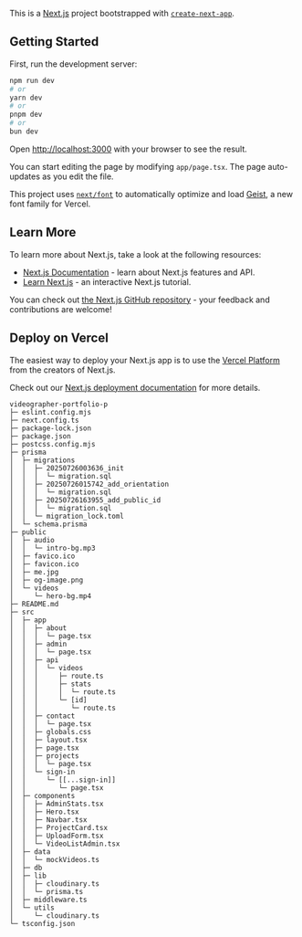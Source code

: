 This is a [Next.js](https://nextjs.org) project bootstrapped with [`create-next-app`](https://nextjs.org/docs/app/api-reference/cli/create-next-app).

## Getting Started

First, run the development server:

```bash
npm run dev
# or
yarn dev
# or
pnpm dev
# or
bun dev
```

Open [http://localhost:3000](http://localhost:3000) with your browser to see the result.

You can start editing the page by modifying `app/page.tsx`. The page auto-updates as you edit the file.

This project uses [`next/font`](https://nextjs.org/docs/app/building-your-application/optimizing/fonts) to automatically optimize and load [Geist](https://vercel.com/font), a new font family for Vercel.

## Learn More

To learn more about Next.js, take a look at the following resources:

- [Next.js Documentation](https://nextjs.org/docs) - learn about Next.js features and API.
- [Learn Next.js](https://nextjs.org/learn) - an interactive Next.js tutorial.

You can check out [the Next.js GitHub repository](https://github.com/vercel/next.js) - your feedback and contributions are welcome!

## Deploy on Vercel

The easiest way to deploy your Next.js app is to use the [Vercel Platform](https://vercel.com/new?utm_medium=default-template&filter=next.js&utm_source=create-next-app&utm_campaign=create-next-app-readme) from the creators of Next.js.

Check out our [Next.js deployment documentation](https://nextjs.org/docs/app/building-your-application/deploying) for more details.

```
videographer-portfolio-p
├─ eslint.config.mjs
├─ next.config.ts
├─ package-lock.json
├─ package.json
├─ postcss.config.mjs
├─ prisma
│  ├─ migrations
│  │  ├─ 20250726003636_init
│  │  │  └─ migration.sql
│  │  ├─ 20250726015742_add_orientation
│  │  │  └─ migration.sql
│  │  ├─ 20250726163955_add_public_id
│  │  │  └─ migration.sql
│  │  └─ migration_lock.toml
│  └─ schema.prisma
├─ public
│  ├─ audio
│  │  └─ intro-bg.mp3
│  ├─ favico.ico
│  ├─ favicon.ico
│  ├─ me.jpg
│  ├─ og-image.png
│  └─ videos
│     └─ hero-bg.mp4
├─ README.md
├─ src
│  ├─ app
│  │  ├─ about
│  │  │  └─ page.tsx
│  │  ├─ admin
│  │  │  └─ page.tsx
│  │  ├─ api
│  │  │  └─ videos
│  │  │     ├─ route.ts
│  │  │     ├─ stats
│  │  │     │  └─ route.ts
│  │  │     └─ [id]
│  │  │        └─ route.ts
│  │  ├─ contact
│  │  │  └─ page.tsx
│  │  ├─ globals.css
│  │  ├─ layout.tsx
│  │  ├─ page.tsx
│  │  ├─ projects
│  │  │  └─ page.tsx
│  │  └─ sign-in
│  │     └─ [[...sign-in]]
│  │        └─ page.tsx
│  ├─ components
│  │  ├─ AdminStats.tsx
│  │  ├─ Hero.tsx
│  │  ├─ Navbar.tsx
│  │  ├─ ProjectCard.tsx
│  │  ├─ UploadForm.tsx
│  │  └─ VideoListAdmin.tsx
│  ├─ data
│  │  └─ mockVideos.ts
│  ├─ db
│  ├─ lib
│  │  ├─ cloudinary.ts
│  │  └─ prisma.ts
│  ├─ middleware.ts
│  └─ utils
│     └─ cloudinary.ts
└─ tsconfig.json

```
